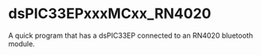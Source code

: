 # dsPIC33EPxxxMCxx_RN4020
A quick program that has a dsPIC33EP connected to an RN4020 bluetooth module.
